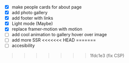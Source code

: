 - [x] make people cards for about page
- [x] add photo gallery
- [x] add footer with links
- [x] Light mode (Maybe)
- [x] replace framer-motion with motion
- [ ] add cool animation to gallery hover over image
- [ ] add more SSR
<<<<<<< HEAD
=======
- [ ] accesibility
>>>>>>> 1fdc1e3 (fix CSP)
